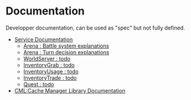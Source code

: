 # Documentation

Developper documentation, can be used as "spec" but not fully defined.

* [Service Documentation](services/README.md)
    * [Arena : Battle system explanations](services/Arena_BattleSystem.md#arena)
    * [Arena : Turn decision explanations](services/Arena_TurnPriorityList.md#turn-per-turn-priority)
    * [WorldServer : todo]()
    * [InventoryGrab : todo]()
    * [InventoryUsage : todo]()
    * [InventoryTrade : todo]()
    * [Quest : todo]()
* [CML:Cache Manager Library Documentation](CML.md)
 
